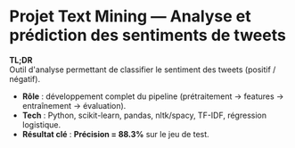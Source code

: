 # Projet Text Mining — Analyse et prédiction des sentiments de tweets

**TL;DR**  
Outil d'analyse permettant de classifier le sentiment des tweets (positif / négatif).  

- **Rôle** : développement complet du pipeline (prétraitement → features → entraînement → évaluation).  
- **Tech** : Python, scikit-learn, pandas, nltk/spacy, TF-IDF, régression logistique.  
- **Résultat clé** : **Précision = 88.3%** sur le jeu de test.

